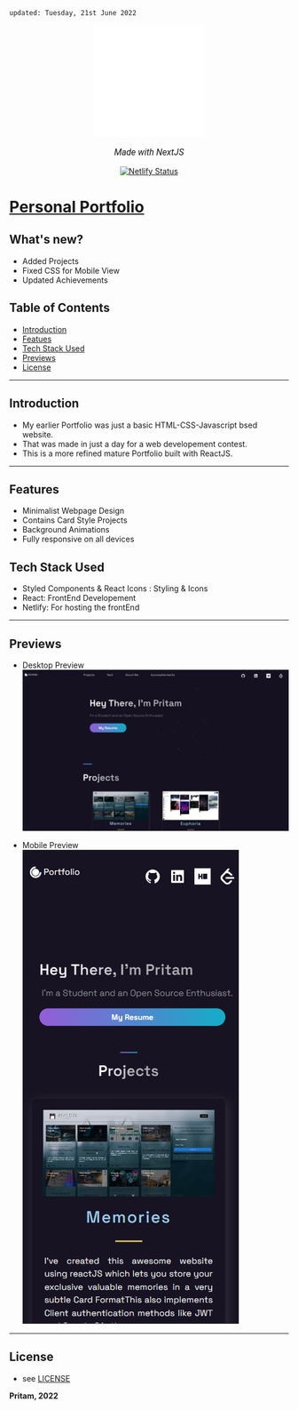     updated: Tuesday, 21st June 2022

<div align=center>
    <a href="https://portfolio-pritam.netlify.app/">
        <img width=200 src="public/images/icon.png" alt="Portfolio">
    </a>
    <p style="font-family: roboto, calibri; font-size:12pt; font-style:italic"> Made with NextJS </p>
    <a href="https://app.netlify.com/sites/portfolio-pritam/deploys">
    <img src="https://api.netlify.com/api/v1/badges/b1e9e225-2461-41ab-8ffd-ac4b2ca87157/deploy-status" alt="Netlify Status">
    </a>
</div>

# [Personal Portfolio](https://portfolio-pritam.netlify.app)

## What's new?

-   Added Projects
-   Fixed CSS for Mobile View
-   Updated Achievements

## Table of Contents
-   [Introduction](#introduction)
-   [Featues](#features)
-   [Tech Stack Used](#tech-stack-used)
-   [Previews](#previews)
-   [License](#license)

---

## Introduction

-   My earlier Portfolio was just a basic HTML-CSS-Javascript bsed website.
-   That was made in just a day for a web developement contest.
-   This is a more refined mature Portfolio built with ReactJS.

---

## Features

- Minimalist Webpage Design
- Contains Card Style Projects 
- Background Animations
- Fully responsive on all devices

## Tech Stack Used

-   Styled Components & React Icons : Styling & Icons
-   React: FrontEnd Developement
-   Netlify: For hosting the frontEnd

---

## Previews

- Desktop Preview
    ![Desktop-Preview](public/images/portfolio.png)

-   Mobile Preview  
    ![Mobile-Preview](public/images/mobile-preview.png)

---

## License

-   see [LICENSE]

**Pritam, 2022**  

[license]: https://github.com/warmachine028/portfolio/blob/main/LICENSE
